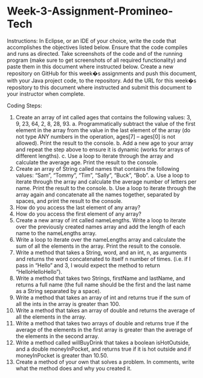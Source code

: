# Week-3-Assignment-Promineo-Tech

Instructions: In Eclipse, or an IDE of your choice, write the code that accomplishes the objectives listed below. 
Ensure that the code compiles and runs as directed. Take screenshots of the code and of the running program 
(make sure to get screenshots of all required functionality) and paste them in this document where instructed below. 
Create a new repository on GitHub for this week�s assignments and push this document, with your Java project code, 
to the repository. Add the URL for this week�s repository to this document where instructed and submit this document 
to your instructor when complete.

Coding Steps:
1.	Create an array of int called ages that contains the following values: 3, 9, 23, 64, 2, 8, 28, 93.
    a.	Programmatically subtract the value of the first element in the array from the value in the last element of the array (do not type ANY numbers in the operation, ages[7] – ages[0] is not allowed). Print the result to the console.
    b.	Add a new age to your array and repeat the step above to ensure it is dynamic (works for arrays of different lengths).
    c.	Use a loop to iterate through the array and calculate the average age. Print the result to the console.
2.	Create an array of String called names that contains the following values: “Sam”, “Tommy”, “Tim”, “Sally”, “Buck”, “Bob”.
    a.	Use a loop to iterate through the array and calculate the average number of letters per name. Print the result to the console.
    b.	Use a loop to iterate through the array again and concatenate all the names together, separated by spaces, and print the result to the console.
3.	How do you access the last element of any array?
4.	How do you access the first element of any array?
5.	Create a new array of int called nameLengths. Write a loop to iterate over the previously created names array and add the length of each name to the nameLengths array.
6.	Write a loop to iterate over the nameLengths array and calculate the sum of all the elements in the array. Print the result to the console.
7.	Write a method that takes a String, word, and an int, n, as arguments and returns the word concatenated to itself n number of times. (i.e. if I pass in “Hello” and 3, I would expect the method to return “HelloHelloHello”).
8.	Write a method that takes two Strings, firstName and lastName, and returns a full name (the full name should be the first and the last name as a String separated by a space).
9.	Write a method that takes an array of int and returns true if the sum of all the ints in the array is greater than 100.
10.	Write a method that takes an array of double and returns the average of all the elements in the array.
11.	Write a method that takes two arrays of double and returns true if the average of the elements in the first array is greater than the average of the elements in the second array.
12.	Write a method called willBuyDrink that takes a boolean isHotOutside, and a double moneyInPocket, and returns true if it is hot outside and if moneyInPocket is greater than 10.50.
13.	Create a method of your own that solves a problem. In comments, write what the method does and why you created it.

